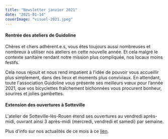 ```yaml
---
title: "Newsletter janvier 2021"
date: "2021-01-14"
coverImage: "visuel-2021.jpeg"
---
```


#### **Rentrée des ateliers de Guidoline**

Chères et chers adhérent.e.s, vous êtes toujours aussi nombreuses et nombreux à utiliser nos ateliers en cette nouvelle année. Et cela malgré le contexte sanitaire rendant notre mission plus compliquée, nos locaux moins festifs. 

Cela nous réjouit et nous rend impatient à l'idée de pouvoir vous accueillir plus simplement, dans des lieux et moments plus conviviaux. En attendant, toute l'association Guidoline vous présente ses meilleurs vœux pour l’année 2021, que vos bicyclettes fraîchement bichonnées vous procurent bonheur, sourires et jolies gambettes.

#### **Extension des ouvertures à Sotteville**

L'atelier de Sotteville-lès-Rouen étend ses ouvertures au vendredi après-midi, ouvrant ainsi 3 après-midi (mercredi, vendredi et samedi) par semaine.

Plus d'info sur nos actualités de ce mois à ce [lien](http://kork.mjt.lu/nl2/kork/mj3i0.html?).
